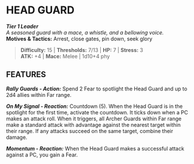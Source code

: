 # HEAD GUARD

***Tier 1 Leader***  
*A seasoned guard with a mace, a whistle, and a bellowing voice.*  
**Motives & Tactics:** Arrest, close gates, pin down, seek glory

> **Difficulty:** 15 | **Thresholds:** 7/13 | **HP:** 7 | **Stress:** 3  
> **ATK:** +4 | **Mace:** Melee | 1d10+4 phy  

## FEATURES

***Rally Guards - Action:*** Spend 2 Fear to spotlight the Head Guard and up to 2d4 allies within Far range.

***On My Signal - Reaction:*** Countdown (5). When the Head Guard is in the spotlight for the first time, activate the countdown. It ticks down when a PC makes an attack roll. When it triggers, all Archer Guards within Far range make a standard attack with advantage against the nearest target within their range. If any attacks succeed on the same target, combine their damage.

***Momentum - Reaction:*** When the Head Guard makes a successful attack against a PC, you gain a Fear.
